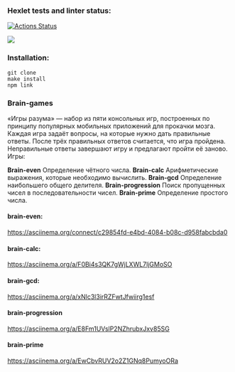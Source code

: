### Hexlet tests and linter status:
[![Actions Status](https://github.com/Rubis-design/frontend-project-44/actions/workflows/hexlet-check.yml/badge.svg)](https://github.com/Rubis-design/frontend-project-44/actions)

<a href="https://codeclimate.com/github/Rubis-design/frontend-project-44/maintainability"><img src="https://api.codeclimate.com/v1/badges/65b0dcb92fead477ebb1/maintainability" /></a>

### Installation:
```  
git clone  
make install  
npm link  
```

### Brain-games
«Игры разума» — набор из пяти консольных игр, построенных по принципу популярных мобильных приложений для прокачки мозга. Каждая игра задаёт вопросы, на которые нужно дать правильные ответы. После трёх правильных ответов считается, что игра пройдена. Неправильные ответы завершают игру и предлагают пройти её заново. Игры:

**Brain-even** Определение чётного числа.
**Brain-calc** Арифметические выражения, которые необходимо вычислить.
**Brain-gcd** Определение наибольшего общего делителя.
**Brain-progression** Поиск пропущенных чисел в последовательности чисел.
**Brain-prime** Определение простого числа.

#### brain-even:
https://asciinema.org/connect/c29854fd-e4bd-4084-b08c-d958fabcbda0

#### brain-calc:
https://asciinema.org/a/F0Bi4s3QK7gWjLXWL7ljGMoSO

#### brain-gcd:
https://asciinema.org/a/xNlc3l3irRZFwtJfwiirg1esf

#### brain-progression
https://asciinema.org/a/E8Fm1UVslP2NZhrubxJxv85SG

#### brain-prime
https://asciinema.org/a/EwCbvRUV2o2Z1GNq8PumyoORa